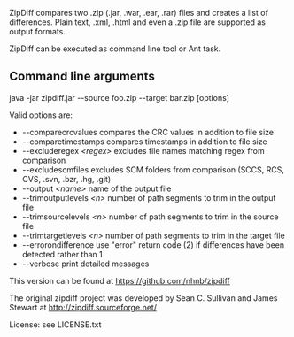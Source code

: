 ZipDiff compares two .zip (.jar, .war, .ear, .rar) files and creates a list of differences.
Plain text, .xml, .html and even a .zip file are supported as output formats.

ZipDiff can be executed as command line tool or Ant task.


Command line arguments
----------------------

java -jar zipdiff.jar --source foo.zip --target bar.zip [options]

Valid options are:

* --comparecrcvalues        compares the CRC values in addition to file size
* --comparetimestamps       compares timestamps in addition to file size
* --excluderegex *\<regex>* excludes file names matching regex from comparison
* --excludescmfiles         excludes SCM folders from comparison (SCCS, RCS, CVS, .svn, .bzr, .hg, .git)
* --output *\<name>*        name of the output file
* --trimoutputlevels *\<n>* number of path segments to trim in the output file
* --trimsourcelevels *\<n>* number of path segments to trim in the source file
* --trimtargetlevels *\<n>* number of path segments to trim in the target file
* --errorondifference       use "error" return code (2) if differences have been detected rather than 1
* --verbose                 print detailed messages



This version can be found at https://github.com/nhnb/zipdiff


The original zipdiff project was developed by Sean C. Sullivan and James Stewart at http://zipdiff.sourceforge.net/

License:  see LICENSE.txt
